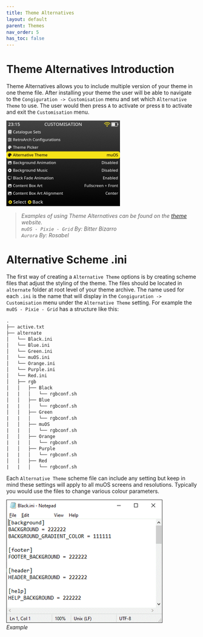 ```yaml
---
title: Theme Alternatives
layout: default
parent: Themes
nav_order: 5
has_toc: false
---
```


# Theme Alternatives Introduction
Theme Alternatives allows you to include multiple version of your theme in one theme file.  After installing your theme the user will be able to navigate to the  `Congiguration -> Customisation` menu and set which `Alternative Theme` to use.  The user would then press `A` to activate or press `B` to activate and exit the `Customisation` menu.

<img src="assets/images/alternate_selection.gif" width="300" />

> *Examples of using Theme Alternatives can be found on the [theme](https://theme.muos.dev/) website.<br>
`muOS - Pixie - Grid` By: Bitter Bizarro<br>
`Aurora` By: Rosabel*

# Alternative Scheme .ini
The first way of creating a `Alternative Theme` options is by creating scheme files that adjust the styling of the theme.  The files should be located in `alternate` folder at root level of your theme archive.  The name used for each `.ini` is the name that will display in the `Congiguration -> Customisation` menu under the `Alternative Theme` setting. For example the `muOS - Pixie - Grid` has a structure like this:

```
.
├── active.txt
├── alternate
│   └── Black.ini
│   └── Blue.ini
│   └── Green.ini
│   └── muOS.ini
│   └── Orange.ini
│   └── Purple.ini
│   └── Red.ini
│   ├── rgb
│   │   ├── Black
|   |   │   └── rgbconf.sh
│   │   ├── Blue
|   |   │   └── rgbconf.sh
│   │   ├── Green
|   |   │   └── rgbconf.sh
│   │   ├── muOS
|   |   │   └── rgbconf.sh
│   │   ├── Orange
|   |   │   └── rgbconf.sh
│   │   ├── Purple
|   |   │   └── rgbconf.sh
│   │   ├── Red
|   |   │   └── rgbconf.sh
```

Each `Alternative Theme` scheme file can include any setting but keep in mind these settings will apply to all muOS screens and resolutions.  Typically you would use the files to change various colour parameters.  

<img src="assets/images/alternative_theme_example_scheme.png" /><br>
*Example*

